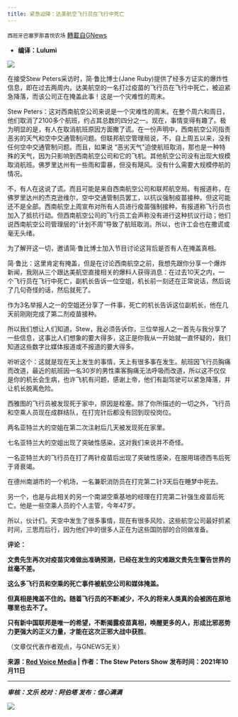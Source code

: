 ```yaml
---
title: 紧急迫降：达美航空飞行员在飞行中死亡
---
```

`西班牙巴塞罗那喜悦农场` [轉載自GNews](https://gnews.org/zh-hans/1591120/)

- **编译：Lulumi**


![](https://assets.gnews.org/wp-content/uploads/2021/10/tempsnip321.png)

在接受Stew Peters采访时，简·鲁比博士(Jane Ruby)提供了经多方证实的爆炸性信息，即在过去两周内，达美航空的一名打过疫苗的飞行员在飞行中死亡，被迫紧急降落，而该公司正在掩盖此事！这是一个灾难性的周末。

Stew Peters：这对西南航空公司来说是一个灾难性的周末。在整个周六和周日，他们取消了2100多个航班，约占其总数的四分之一。现在，事情变得有趣了。极为明显的是，有人在取消航班原因方面撒了谎。在一份声明中，西南航空公司指责恶劣的天气和空中交通管制问题。但联邦航空管理局说，不，自上周五以来，没有任何空中交通管制问题。而且，如果说 “恶劣天气”迫使航班取消，那也是一种特殊的天气，因为只影响到西南航空公司和它的飞机。其他航空公司没有出现大规模取消航班。佛罗里达州有一些雨和雷暴，但没有飓风。没有什么需要大规模停航的情况。

不，有人在这说了谎。而且可能是来自西南航空公司和联邦航空局。有报道称，在佛罗里达州的杰克逊维尔，空中交通管制员罢工，以抗议强制疫苗接种。但这可能还不是全部。西南航空上周宣布对所有人员进行疫苗强制接种，有报道称飞行员也加入了抵抗行动。但西南航空公司的飞行员工会声称没有进行这种抗议行动；他们说西南航空公司管理层的”计划不周”导致了航班取消。所以，也许工会也在撒谎或毫无头绪。

为了解开这一切，邀请简·鲁比博士加入节目讨论这背后是否有人在掩盖真相。

简·鲁比：这里肯定有掩盖，但是在讨论西南航空之前，我想先跟你分享一个爆炸新闻，我刚从三个跟达美航空直接相关的爆料人获得消息：在过去10天之内，一个飞行员在飞行中死亡，副机长告诉一位空姐，机长前一刻还在正常说话，然后说了几句奇怪的话，然后就死了。

作为3名举报人之一的空姐还分享了一件事，死亡的机长告诉这位副机长，他在几天前刚刚完成了第二剂疫苗接种。

所以我们想让人们知道，Stew，我必须告诉你，三位举报人之一首先与我分享了一些信息，这事比人们想象的要大得多，这正是你我从一开始就一直怀疑的，我们知道这些数字比媒体报道或不报道的要大得多。

听听这个：这就是现在天上发生的事情，天上有很多事在发生。航班因飞行员胸痛而改道，最近的航班因一名30岁的男性乘客胸痛无法呼吸而改道，所以这不仅仅是你的机长会生病，也许飞机有问题，感谢上帝，他们有副驾驶可以紧急降落，并让机长脱离危险。

西雅图的飞行员被发现死于家中，原因是栓塞。除了你所描述的一切之外，飞行员和空乘人员现在成群结队，在打完针后都没有回到现役岗位。

两名亚特兰大的空姐在第二次注射后几天被发现死在家里。

七名亚特兰大的空姐出现了突破性感染，这对我们来说并不奇怪。

一名亚特兰大的飞行员在打了两针疫苗后出现了突破性感染，在服用瑞德西韦后死于肾衰竭。

在德州南湖市的一个机场，一名兼职消防员在打完第二针3天后在睡梦中死去。

另一个，也是与此相关的另一个南湖空乘基地的经理在打完第二针强生疫苗后死亡。他是一些空乘人员的个人主管，今年47岁。

所以，伙计们，天空中发生了很多事情，现在有很多风险，这些航空公司最好抓紧时间，三思而后行，因为他们中的很多人正在为这些国防部的合同做准备。

**评论：**

**文贵先生再次对疫苗灾难做出准确预测，已经在发生的灾难跟文贵先生警告世界的丝毫不差。**

**这么多飞行员和空乘的死亡事件被航空公司和媒体掩盖。**

**但真相是掩盖不住的。随着飞行员的不断减少，不久的将来人类真的会被困在原地哪里也去不了。**

**只有新中国联邦是唯一的希望，不断揭露疫苗真相，唤醒更多的人，形成比邪恶势力更强大的正义力量，才能在这次正邪大战中获胜**。

（文章仅代表作者观点，与GNEWS无关）

**来源：[Red Voice Media](https://www.redvoicemedia.com/2021/10/sources-vaxxed-delta-pilot-dies-in-flight-emergency-landing-required/)  | 作者：The Stew Peters Show** **发布时间：2021年10月11日**

* * *

***审核：文乐
校对：阿伯塔
发布：信心满满***

![](https://assets.gnews.org/wp-content/uploads/2021/10/GNEWS_CH.-1-1.jpeg)
